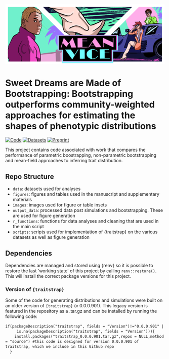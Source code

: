![Header](images/Traitstrap_vice.png)

# Sweet Dreams are Made of Bootstrapping: Bootstrapping outperforms community-weighted approaches for estimating the shapes of phenotypic distributions

[![Code](https://img.shields.io/badge/Code-10.5281/zenodo.153650790-f3b155)](https://zenodo.org/badge/latestdoi/153650790)
[![Datasets](https://img.shields.io/badge/Datasets-10.5281/zenodo.7876647-ff4ccc)](https://doi.org/10.5281/zenodo.7876647)
[![Preprint](https://img.shields.io/badge/Preprint-10.22541/au.162196147.76797968/v1-90ff4c)](https://doi.org/10.22541/au.162196147.76797968/v1)

This project contains code associated with work that compares the performance of
parametric boostrapping, non-parametric bootstrapping and mean-field approaches
to inferring trait distribution.

## Repo Structure

- `data`: datasets used for analyses
- `figures`: figures and tables used in the manuscript and supplementary
  materials
- `images`: images used for figure or table insets
- `output_data`: processed data post simulations and bootstrapping. These are
  used for figure generation
- `r_functions`: functions for data analyses and cleaning that are used in the
  main script
- `scripts`: scripts used for implementation of {traitstrap} on the various
  datasets as well as figure generation


## Dependencies

Dependencies are managed and stored using {renv} so it is possible to restore
the last 'working state' of this project by calling `renv::restore()`. This will
install the correct package versions for this project.

### Version of `{traitstrap}`

Some of the code for generating distributions and simulations were built on an
older version of `{traitstrap}` (v 0.0.0.901). This legacy version is featured
in the repository as a .tar.gz and can be installed by running the following
code:

```
if(packageDescription("traitstrap", fields = "Version")!="0.0.0.901" |
     is.na(packageDescription("traitstrap", fields = "Version"))){
    install.packages("traitstrap_0.0.0.901.tar.gz",repos = NULL,method = "source") #this code is designed for version 0.0.0.901 of traitstrap, which we include in this Github repo
  }
```
